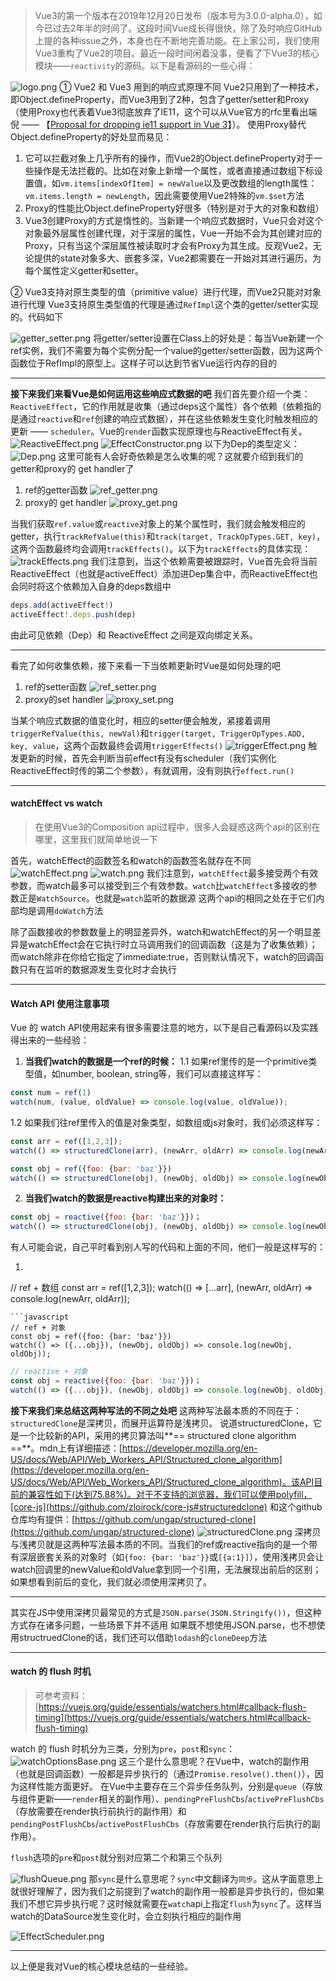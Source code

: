 > Vue3的第一个版本在2019年12月20日发布（版本号为3.0.0-alpha.0），如今已过去2年半的时间了。这段时间Vue成长得很快，除了及时响应GitHub上提的各种issue之外，本身也在不断地完善功能。在上家公司，我们使用Vue3重构了Vue2的项目。最近一段时间闲着没事，便看了下Vue3的核心模块——`reactivity`的源码。以下是看源码的一些心得：

![logo.png](images/logo.png)
① Vue2 和 Vue3 用到的响应式原理不同
Vue2只用到了一种技术，即Object.defineProperty，而Vue3用到了2种，包含了getter/setter和Proxy（使用Proxy也代表着Vue3彻底放弃了IE11，这个可以从Vue官方的rfc里看出端倪 —— 【[Proposal for dropping ie11 support in Vue 3](https://github.com/vuejs/rfcs/discussions/296)】）。
使用Proxy替代Object.defineProperty的好处显而易见：
1. 它可以拦截对象上几乎所有的操作，而Vue2的Object.defineProperty对于一些操作是无法拦截的。比如在对象上新增一个属性，或者直接通过数组下标设置值，如`vm.items[indexOfItem] = newValue`以及更改数组的length属性：`vm.items.length = newLength`，因此需要使用Vue2特殊的`vm.$set`方法
2. Proxy的性能比Object.defineProperty好很多（特别是对于大的对象和数组）
3. Vue3创建Proxy的方式是惰性的。当新建一个响应式数据时，Vue只会对这个对象最外层属性创建代理，对于深层的属性，Vue一开始不会为其创建对应的Proxy，只有当这个深层属性被读取时才会有Proxy为其生成。反观Vue2，无论提供的state对象多大、嵌套多深，Vue2都需要在一开始对其进行遍历，为每个属性定义getter和setter。

② Vue3支持对原生类型的值（primitive value）进行代理，而Vue2只能对对象进行代理
Vue3支持原生类型值的代理是通过`RefImpl`这个类的getter/setter实现的。代码如下

![getter_setter.png](images/getter_setter.png)
将getter/setter设置在Class上的好处是：每当Vue新建一个ref实例，我们不需要为每个实例分配一个value的getter/setter函数，因为这两个函数位于RefImpl的原型上。这样子可以达到节省Vue运行内存的目的
_ _ _
**接下来我们来看Vue是如何运用这些响应式数据的吧**
我们首先要介绍一个类：`ReactiveEffect`，它的作用就是收集（通过deps这个属性）各个依赖（依赖指的是通过`reactive`和`ref`创建的响应式数据），并在这些依赖发生变化时触发相应的更新 —— `scheduler`。Vue的`render`函数实现原理也与ReactiveEffect有关。
![ReactiveEffect.png](images/ReactiveEffect.png)
![EffectConstructor.png](images/EffectConstructor.png)
以下为Dep的类型定义：
![Dep.png](images/Dep.png)
这里可能有人会好奇依赖是怎么收集的呢？这就要介绍到我们的getter和proxy的 get handler了
1. ref的getter函数
![ref_getter.png](images/ref_getter.png)
2. proxy的 get handler
![proxy_get.png](images/proxy_get.png)

当我们获取`ref.value`或`reactive`对象上的某个属性时，我们就会触发相应的getter，执行`trackRefValue(this)`和`track(target, TrackOpTypes.GET, key)`，这两个函数最终均会调用`trackEffects()`。以下为`trackEffects`的具体实现：
![trackEffects.png](images/trackEffects.png)
我们注意到，当这个依赖需要被跟踪时，Vue首先会将当前ReactiveEffect（也就是activeEffect）添加进Dep集合中，而ReactiveEffect也会同时将这个依赖加入自身的deps数组中
```javascript
deps.add(activeEffect!)
activeEffect!.deps.push(dep)
```
由此可见依赖（Dep）和 ReactiveEffect 之间是双向绑定关系。
- - -
看完了如何收集依赖，接下来看一下当依赖更新时Vue是如何处理的吧
1. ref的setter函数
![ref_setter.png](images/ref_setter.png)
2. proxy的set handler
![proxy_set.png](images/proxy_set.png)

当某个响应式数据的值变化时，相应的setter便会触发，紧接着调用`triggerRefValue(this, newVal)`和`trigger(target, TriggerOpTypes.ADD, key, value`，这两个函数最终会调用`triggerEffects()`
![triggerEffect.png](images/triggerEffect.png)
触发更新的时候，首先会判断当前effect有没有scheduler（我们实例化ReactiveEffect时传的第二个参数），有就调用，没有则执行`effect.run()`
* * *
#### watchEffect vs watch
> 在使用Vue3的Composition api过程中，很多人会疑惑这两个api的区别在哪里，这里我们就简单地说一下

首先，watchEffect的函数签名和watch的函数签名就存在不同
![watchEffect.png](images/watchEffect.png)
![watch.png](images/watch.png)
我们注意到，`watchEffect`最多接受两个有效参数，而watch最多可以接受到三个有效参数。`watch`比`watchEffect`多接收的参数正是`WatchSource`。也就是`watch`监听的数据源
这两个api的相同之处在于它们内部均是调用`doWatch`方法

除了函数接收的参数数量上的明显差异外，watch和watchEffect的另一个明显差异是watchEffect会在它执行时立马调用我们的回调函数（这是为了收集依赖）；而watch除非在你给它指定了immediate:true，否则默认情况下，watch的回调函数只有在监听的数据源发生变化时才会执行
* * *
#### Watch API 使用注意事项
Vue 的 watch API使用起来有很多需要注意的地方，以下是自己看源码以及实践得出来的一些经验：
1. **当我们watch的数据是一个ref的时候：**
1.1 如果ref里传的是一个primitive类型值，如number, boolean, string等，我们可以直接这样写：
```javascript
const num = ref(1)
watch(num, (value, oldValue) => console.log(value, oldValue));
```
1.2 如果我们往ref里传入的值是对象类型，如数组或js对象时，我们必须这样写：
```javascript
const arr = ref([1,2,3]);
watch(() => structuredClone(arr), (newArr, oldArr) => console.log(newArr, oldArr));
```
```javascript
const obj = ref({foo: {bar: 'baz'}})
watch(() => structuredClone(obj), (newObj, oldObj) => console.log(newObj, oldObj));
```
2. **当我们watch的数据是reactive构建出来的对象时：**
```javascript
const obj = reactive({foo: {bar: 'baz'}})；
watch(() => structuredClone(obj), (newObj, oldObj) => console.log(newObj, oldObj))
```

有人可能会说，自己平时看到别人写的代码和上面的不同，他们一般是这样写的：
1. ```javascript
// ref + 数组
const arr = ref([1,2,3]);
watch(() => [...arr], (newArr, oldArr) => console.log(newArr, oldArr));
```
```javascript
// ref + 对象
const obj = ref({foo: {bar: 'baz'}})
watch(() => ({...obj}), (newObj, oldObj) => console.log(newObj, oldObj));
```
```javascript
// reactive + 对象
const obj = reactive({foo: {bar: 'baz'}})；
watch(() => ({...obj}), (newObj, oldObj) => console.log(newObj, oldObj))
```

**接下来我们来总结这两种写法的不同之处吧**
这两种写法最本质的不同在于：`structuredClone`是深拷贝，而展开运算符是浅拷贝。
说道structuredClone，它是一个比较新的API，采用的拷贝算法叫**== structured clone algorithm ==**。mdn上有详细描述：[https://developer.mozilla.org/en-US/docs/Web/API/Web_Workers_API/Structured_clone_algorithm](https://developer.mozilla.org/en-US/docs/Web/API/Web_Workers_API/Structured_clone_algorithm)。该API目前的兼容性如下(达到75.88%)。对于不支持的浏览器，我们可以使用polyfill，[core-js](https://github.com/zloirock/core-js#structuredclone) 和这个github仓库均有提供：[https://github.com/ungap/structured-clone](https://github.com/ungap/structured-clone)
![structuredClone.png](images/structuredClone.png)
深拷贝与浅拷贝就是这两种写法最本质的不同。当我们的ref或reactive指向的是一个带有深层嵌套关系的对象时（如`{foo: {bar: 'baz'}}`或`[{a:1}]`），使用浅拷贝会让watch回调里的newValue和oldValue拿到同一个引用，无法展现出前后的区别；如果想看到前后的变化，我们就必须使用深拷贝了。

_ _ _
其实在JS中使用深拷贝最常见的方式是`JSON.parse(JSON.Stringify())`，但这种方式存在诸多问题，一些场景下并不适用
如果既不想使用JSON.parse，也不想使用structruedClone的话，我们还可以借助`lodash`的`cloneDeep`方法
* * *
#### watch 的 flush 时机
> 可参考资料：[https://vuejs.org/guide/essentials/watchers.html#callback-flush-timing](https://vuejs.org/guide/essentials/watchers.html#callback-flush-timing)

watch 的 flush 时机分为三类，分别为`pre`，`post`和`sync`：
![watchOptionsBase.png](images/watchOptionsBase.png)
这三个是什么意思呢？在Vue中，watch的副作用（也就是回调函数）一般都是异步执行的（通过`Promise.resolve().then()`），因为这样性能方面更好。
在Vue中主要存在三个异步任务队列，分别是`queue`（存放与组件更新——`render`相关的副作用）、`pendingPreFlushCbs`/`activePreFlushCbs`（存放需要在render执行前执行的副作用）和`pendingPostFlushCbs`/`activePostFlushCbs`（存放需要在render执行后执行的副作用）。

`flush`选项的`pre`和`post`就分别对应第二个和第三个队列

![flushQueue.png](images/flushQueue.png)
那`sync`是什么意思呢？`sync`中文翻译为`同步`。这从字面意思上就很好理解了，因为我们之前提到了watch的副作用一般都是异步执行的，但如果我们不想它异步执行呢？这时候就需要在`watch`api上指定`flush`为`sync`了。这样当watch的DataSource发生变化时，会立刻执行相应的副作用

![EffectScheduler.png](images/EffectScheduler.png)
* * *
以上便是我对Vue的核心模块总结的一些经验。
